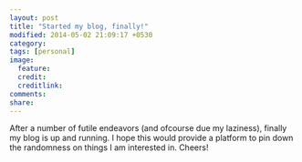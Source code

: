 ```yaml
---
layout: post
title: "Started my blog, finally!"
modified: 2014-05-02 21:09:17 +0530
category:
tags: [personal]
image:
  feature: 
  credit: 
  creditlink: 
comments: 
share: 
---
```


After a number of futile endeavors (and ofcourse due my laziness), finally my blog is up and running.  I hope this would provide a platform to pin down the randomness on things I am interested in. Cheers!